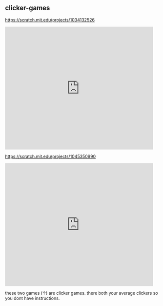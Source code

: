 ## clicker-games

https://scratch.mit.edu/projects/1034132526
<iframe src="https://scratch.mit.edu/projects/1034132526/embed" allowtransparency="true" width="485" height="402" frameborder="0" scrolling="no" allowfullscreen></iframe>


https://scratch.mit.edu/projects/1045350990
<iframe src="https://scratch.mit.edu/projects/1045350990/embed" allowtransparency="true" width="485" height="402" frameborder="0" scrolling="no" allowfullscreen></iframe>









these two games (↑) are clicker games. there both your average clickers so you dont have instructions.
